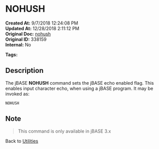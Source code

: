 # NOHUSH

**Created At:** 9/7/2018 12:24:08 PM  
**Updated At:** 12/28/2018 2:11:12 PM  
**Original Doc:** [nohush](https://docs.jbase.com/46963-utilities/nohush)  
**Original ID:** 338159  
**Internal:** No  

**Tags:**
<badge text='echo' vertical='middle' />
<badge text='nohush' vertical='middle' />
<badge text='input character display' vertical='middle' />

## Description

The jBASE **NOHUSH** command sets the jBASE echo enabled flag. This enables input character echo, when using a jBASE program. It may be invoked as:

```
NOHUSH
```

## Note

> This command is only available in jBASE 3.x

Back to [Utilities](./../utilities)
